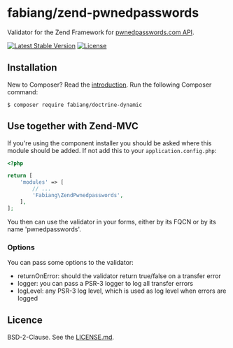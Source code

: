 # fabiang/zend-pwnedpasswords

Validator for the Zend Framework for [pwnedpasswords.com API](https://haveibeenpwned.com/API/v2#PwnedPasswords).

[![Latest Stable Version](https://poser.pugx.org/fabiang/zend-pwnedpasswords/version)](https://packagist.org/packages/fabiang/zend-pwnedpasswords)
[![License](https://poser.pugx.org/fabiang/zend-pwnedpasswords/license)](https://packagist.org/packages/fabiang/zend-pwnedpasswords)

## Installation

New to Composer? Read the [introduction](https://getcomposer.org/doc/00-intro.md#introduction). Run the following Composer command:

```console
$ composer require fabiang/doctrine-dynamic
```

## Use together with Zend-MVC

If you're using the component installer you should be asked where this module should be added.
If not add this to your `application.config.php`:

```php
<?php

return [
    'modules' => [
        // ...
        'Fabiang\ZendPwnedpasswords',
    ],
];
```

You then can use the validator in your forms, either by its FQCN or by its name 'pwnedpasswords'.

### Options

You can pass some options to the validator:

* returnOnError: should the validator return true/false on a transfer error
* logger: you can pass a PSR-3 logger to log all transfer errors
* logLevel: any PSR-3 log level, which is used as log level when errors are logged

## Licence

BSD-2-Clause. See the [LICENSE.md](LICENSE.md).
